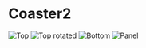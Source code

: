 # Coaster2

![Top](Coaster.png)
![Top rotated](Coaster-90.png)
![Bottom](Coaster-bottom.png)
![Panel](Coaster-panel.png)
